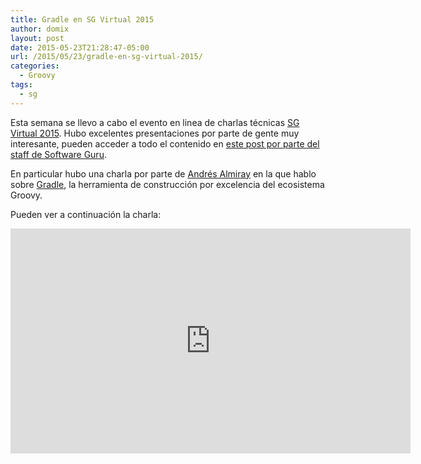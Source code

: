 ```yaml
---
title: Gradle en SG Virtual 2015
author: domix
layout: post
date: 2015-05-23T21:28:47-05:00
url: /2015/05/23/gradle-en-sg-virtual-2015/
categories:
  - Groovy
tags:
  - sg
---
```

Esta semana se llevo a cabo el evento en linea de charlas técnicas [SG Virtual 2015][1]. Hubo excelentes presentaciones por parte de gente muy interesante, pueden acceder a todo el contenido en [este post por parte del staff de Software Guru][2].

En particular hubo una charla por parte de [Andrés Almiray][3] en la que hablo sobre [Gradle][4], la herramienta de construcción por excelencia del ecosistema Groovy.

Pueden ver a continuación la charla:


<iframe width="640" height="360" src="https://www.youtube.com/embed/DOnRIVF57fA" frameborder="0" allowfullscreen></iframe>


[1]: http://sg.com.mx/sgvirtual
[2]: http://sg.com.mx/buzz/resultados-sg-virtual-8va-edicion
[3]: https://twitter.com/aalmiray/
[4]: http://gradle.org